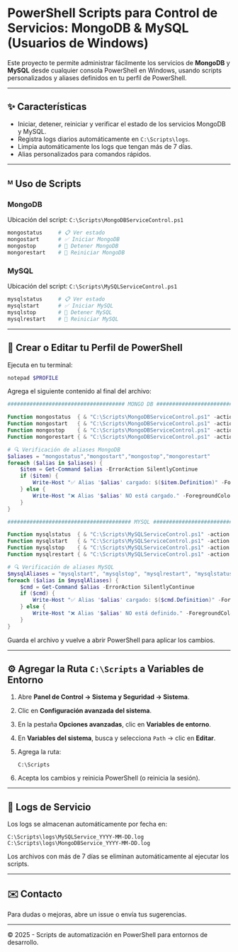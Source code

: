 # PowerShell Scripts para Control de Servicios: MongoDB & MySQL (Usuarios de Windows)

Este proyecto te permite administrar fácilmente los servicios de **MongoDB** y **MySQL** desde cualquier consola PowerShell en Windows, usando scripts personalizados y aliases definidos en tu perfil de PowerShell.

---

## ✨ Características

- Iniciar, detener, reiniciar y verificar el estado de los servicios MongoDB y MySQL.
- Registra logs diarios automáticamente en `C:\Scripts\logs`.
- Limpia automáticamente los logs que tengan más de 7 días.
- Alias personalizados para comandos rápidos.

---

## ᴹ Uso de Scripts

### MongoDB

Ubicación del script: `C:\Scripts\MongoDBServiceControl.ps1`

```powershell
mongostatus     # 📋 Ver estado
mongostart      # ✅ Iniciar MongoDB
mongostop       # 🚫 Detener MongoDB
mongorestart    # 🔄 Reiniciar MongoDB
```

### MySQL

Ubicación del script: `C:\Scripts\MySQLServiceControl.ps1`

```powershell
mysqlstatus     # 📋 Ver estado
mysqlstart      # ✅ Iniciar MySQL
mysqlstop       # 🚫 Detener MySQL
mysqlrestart    # 🔄 Reiniciar MySQL
```

---

## 📁 Crear o Editar tu Perfil de PowerShell

Ejecuta en tu terminal:

```powershell
notepad $PROFILE
```

Agrega el siguiente contenido al final del archivo:

```powershell
##################################### MONGO DB #####################################

Function mongostatus  { & "C:\Scripts\MongoDBServiceControl.ps1" -action status }
Function mongostart   { & "C:\Scripts\MongoDBServiceControl.ps1" -action start }
Function mongostop    { & "C:\Scripts\MongoDBServiceControl.ps1" -action stop }
Function mongorestart { & "C:\Scripts\MongoDBServiceControl.ps1" -action restart }

# 🔍 Verificación de aliases MongoDB
$aliases = "mongostatus","mongostart","mongostop","mongorestart"
foreach ($alias in $aliases) {
    $item = Get-Command $alias -ErrorAction SilentlyContinue
    if ($item) {
        Write-Host "✅ Alias '$alias' cargado: $($item.Definition)" -ForegroundColor Green
    } else {
        Write-Host "❌ Alias '$alias' NO está cargado." -ForegroundColor Red
    }
}

####################################### MYSQL ######################################

Function mysqlstatus  { & "C:\Scripts\MySQLServiceControl.ps1" -action status }
Function mysqlstart   { & "C:\Scripts\MySQLServiceControl.ps1" -action start }
Function mysqlstop    { & "C:\Scripts\MySQLServiceControl.ps1" -action stop }
Function mysqlrestart { & "C:\Scripts\MySQLServiceControl.ps1" -action restart }

# 🔍 Verificación de aliases MySQL
$mysqlAliases = "mysqlstart", "mysqlstop", "mysqlrestart", "mysqlstatus"
foreach ($alias in $mysqlAliases) {
    $cmd = Get-Command $alias -ErrorAction SilentlyContinue
    if ($cmd) {
        Write-Host "✅ Alias '$alias' cargado: $($cmd.Definition)" -ForegroundColor Green
    } else {
        Write-Host "❌ Alias '$alias' NO está definido." -ForegroundColor Red
    }
}
```

Guarda el archivo y vuelve a abrir PowerShell para aplicar los cambios.

---

## ⚙️ Agregar la Ruta `C:\Scripts` a Variables de Entorno

1. Abre **Panel de Control → Sistema y Seguridad → Sistema**.
2. Clic en **Configuración avanzada del sistema**.
3. En la pestaña **Opciones avanzadas**, clic en **Variables de entorno**.
4. En **Variables del sistema**, busca y selecciona `Path` → clic en **Editar**.
5. Agrega la ruta:

   ```
   C:\Scripts
   ```
6. Acepta los cambios y reinicia PowerShell (o reinicia la sesión).

---

## 📆 Logs de Servicio

Los logs se almacenan automáticamente por fecha en:

```
C:\Scripts\logs\MySQLService_YYYY-MM-DD.log
C:\Scripts\logs\MongoDBService_YYYY-MM-DD.log
```

Los archivos con más de 7 días se eliminan automáticamente al ejecutar los scripts.

---

## ✉️ Contacto

Para dudas o mejoras, abre un issue o envía tus sugerencias.

---

© 2025 - Scripts de automatización en PowerShell para entornos de desarrollo.

